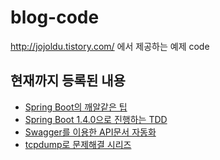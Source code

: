 # blog-code
http://jojoldu.tistory.com/ 에서 제공하는 예제 code

## 현재까지 등록된 내용
* [Spring Boot의 깨알같은 팁](https://github.com/jojoldu/blog-code/tree/master/compareboot)
* [Spring Boot 1.4.0으로 진행하는 TDD](https://github.com/jojoldu/blog-code/tree/master/springboot-test)
* [Swagger를 이용한 API문서 자동화](https://github.com/jojoldu/blog-code/tree/master/swagger)
* [tcpdump로 문제해결 시리즈](https://github.com/jojoldu/blog-code/tree/master/tcpdump)